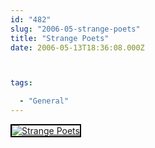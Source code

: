 ```yaml
---
id: "482"
slug: "2006-05-strange-poets"
title: "Strange Poets"
date: 2006-05-13T18:36:08.000Z



tags:

  - "General"
---
```

<div class="sqs-html-content">
  <div style="float: left; margin-right: 10px; margin-bottom: 10px;"> <a href="http://www.flickr.com/photos/mclazarus/145798281/" title="Strange Poets"><img src="http://static.flickr.com/56/145798281_b94b0d06e1_m.jpg" alt="Strange Poets" style="border: solid 2px #000000;" /></a>
</div>
<p><br clear="all" /></p>
</div>
